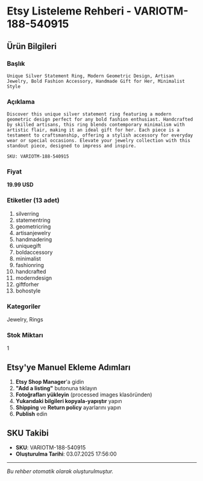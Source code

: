 # Etsy Listeleme Rehberi - VARIOTM-188-540915

## Ürün Bilgileri

### Başlık
```
Unique Silver Statement Ring, Modern Geometric Design, Artisan Jewelry, Bold Fashion Accessory, Handmade Gift for Her, Minimalist Style
```

### Açıklama
```
Discover this unique silver statement ring featuring a modern geometric design perfect for any bold fashion enthusiast. Handcrafted by skilled artisans, this ring blends contemporary minimalism with artistic flair, making it an ideal gift for her. Each piece is a testament to craftsmanship, offering a stylish accessory for everyday wear or special occasions. Elevate your jewelry collection with this standout piece, designed to impress and inspire.

SKU: VARIOTM-188-540915
```

### Fiyat
**19.99 USD**

### Etiketler (13 adet)
1. silverring
2. statementring
3. geometricring
4. artisanjewelry
5. handmadering
6. uniquegift
7. boldaccessory
8. minimalist
9. fashionring
10. handcrafted
11. moderndesign
12. giftforher
13. bohostyle

### Kategoriler
Jewelry, Rings

### Stok Miktarı
1

## Etsy'ye Manuel Ekleme Adımları

1. **Etsy Shop Manager**'a gidin
2. **"Add a listing"** butonuna tıklayın
3. **Fotoğrafları yükleyin** (processed images klasöründen)
4. **Yukarıdaki bilgileri kopyala-yapıştır** yapın
5. **Shipping** ve **Return policy** ayarlarını yapın
6. **Publish** edin

## SKU Takibi
- **SKU**: VARIOTM-188-540915
- **Oluşturulma Tarihi**: 03.07.2025 17:56:00

---
*Bu rehber otomatik olarak oluşturulmuştur.*
